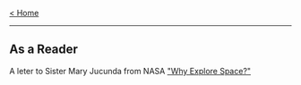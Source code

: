 
[< Home](https://amanlikeair.github.io/Charles_SHI_Blog/) 

---------------

## As a Reader


A leter to Sister Mary Jucunda from NASA  <a href="https://lettersofnote.com/2012/08/06/why-explore-space/" target="_blank">"Why Explore Space?"</a>

